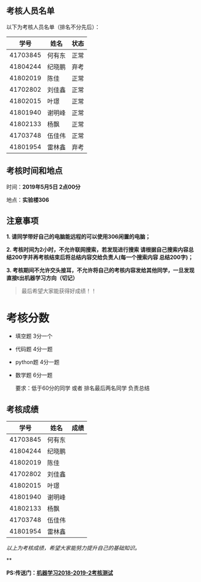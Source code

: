 ## 考核人员名单

以下为考核人员名单（排名不分先后）：

| 学号     | 姓名   |状态  |
| -------- | ------ | -- |
| 41703845 | 何有东 |正常 |
| 41804244 | 纪晓鹏 |弃考 |
| 41802019 | 陈佳   |正常 |
| 41702802 | 刘佳鑫 |正常 |
| 41802015 | 叶璟   |正常 |
| 41801940 | 谢明峰 |正常 |
| 41802133 | 杨飘   |正常 |
| 41703748 | 伍佳伟 |正常 |
| 41801954 |雷林鑫 |弃考 |


## 考核时间和地点

时间：**2019年5月5日 2点00分**

地点：**实验楼306**



## 注意事项

**1. 请同学带好自己的电脑能远程的可以使用306闲置的电脑；**

**2. 考核时间为2小时，不允许联网搜索，若发现进行搜索 请根据自己搜索内容总结200字并再考核结束后将总结内容交给负责人(每一个搜索内容 总结200字)；**

**3. 考核期间不允许交头接耳，不允许将自己的考核内容发给其他同学，一旦发现 直接t出机器学习方向（切记）**

>  最后希望大家能获得好成绩！！

# 考核分数

- 填空题 3分一个

- 代码题 4分一题

- python题 4分一题

- 数学题 6分一题

  要求：低于60分的同学 或者 排名最后两名同学 负责总结


## 考核成绩
| 学号     | 姓名   |成绩  |
| -------- | ------ | -- |
| 41703845 | 何有东 |    |
| 41804244 | 纪晓鹏 |    |
| 41802019 | 陈佳   |    |
| 41702802 | 刘佳鑫 |    |
| 41802015 | 叶璟   |    |
| 41801940 | 谢明峰 |    |
| 41802133 | 杨飘  |    |
| 41703748 | 伍佳伟 |    |
| 41801954 |雷林鑫 |    |

*以上为考核成绩，希望大家能努力提升自己的基础知识。*

**

**PS:传送门：[机器学习2018-2019-2考核测试](https://github.com/OracleClubAI/Text/blob/master/post/%E6%9C%BA%E5%99%A8%E5%AD%A6%E4%B9%A02018-2019-2%E6%9C%9F%E4%B8%AD%E8%80%83%E6%A0%B8%E6%B5%8B%E8%AF%95.md)**

